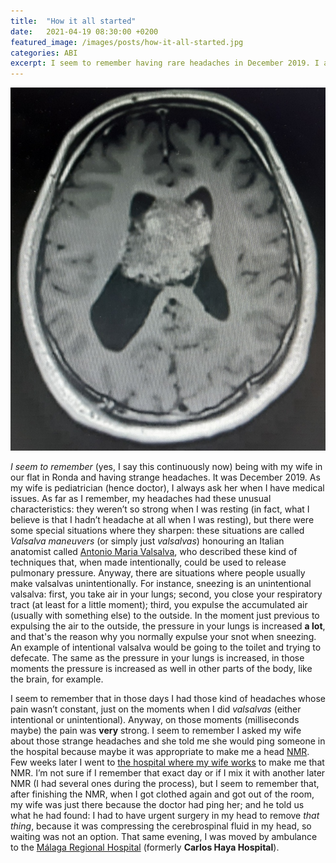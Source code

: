 ```yaml
---
title:  "How it all started"
date:   2021-04-19 08:30:00 +0200
featured_image: /images/posts/how-it-all-started.jpg
categories: ABI
excerpt: I seem to remember having rare headaches in December 2019. I asked her because they only were manifested with what is called Valsalva maneuvers, like sneezing, for example. I went to the hospital to undergo a NMR and after it, the doctor told us that I had to have urgent surgery in my head because of that thing they had found.
---
```


![Welcome!](/assets/images/posts/how-it-all-started.jpg)

_I seem to remember_ (yes, I say this continuously now) being with my wife in our flat in Ronda and having strange headaches. It was December 2019. As my wife is pediatrician (hence doctor), I always ask her when I have medical issues. As far as I remember, my headaches had these unusual characteristics: they weren’t so strong when I was resting (in fact, what I believe is that I hadn’t headache at all when I was resting), but there were some special situations where they sharpen: these situations are called _Valsalva maneuvers_ (or simply just _valsalvas_) honouring an Italian anatomist called [Antonio Maria Valsalva](https://en.wikipedia.org/wiki/Antonio_Maria_Valsalva), who described these kind of techniques that, when made intentionally, could be used to release pulmonary pressure. Anyway, there are situations where people usually make valsalvas unintentionally. For instance, sneezing is an unintentional valsalva: first, you take air in your lungs; second, you close your respiratory tract (at least for a little moment); third, you expulse the accumulated air (usually with something else) to the outside. In the moment just previous to expulsing the air to the outside, the pressure in your lungs is increased **a lot**, and that's the reason why you normally expulse your snot when sneezing. An example of intentional valsalva would be going to the toilet and trying to defecate. The same as the pressure in your lungs is increased, in those moments the pressure is increased as well in other parts of the body, like the brain, for example.

I seem to remember that in those days I had those kind of headaches whose pain wasn’t constant, just on the moments when I did _valsalvas_ (either intentional or unintentional). Anyway, on those moments (milliseconds maybe) the pain was **very** strong. I seem to remember I asked my wife about those strange headaches and she told me she would ping someone in the hospital because maybe it was appropriate to make me a head [NMR](https://en.wikipedia.org/wiki/Nuclear_magnetic_resonance). Few weeks later I went to [the hospital where my wife works](https://es.wikipedia.org/wiki/Hospital_Serran%C3%ADa_de_Ronda) to make me that NMR. I’m not sure if I remember that exact day or if I mix it with another later NMR (I had several ones during the process), but I seem to remember that, after finishing the NMR, when I got clothed again and got out of the room, my wife was just there because the doctor had ping her; and he told us what he had found: I had to have urgent surgery in my head to remove _that thing_, because it was compressing the cerebrospinal fluid in my head, so waiting was not an option. That same evening, I was moved by ambulance to the [Málaga Regional Hospital](http://www.hospitalregionaldemalaga.es/) (formerly __Carlos Haya Hospital__).

